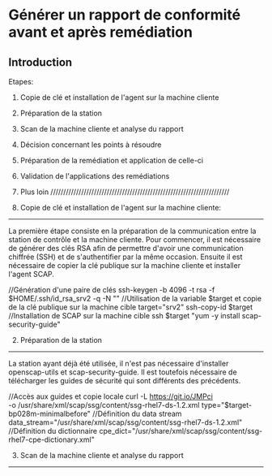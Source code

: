 Générer un rapport de conformité avant et après remédiation
===
Introduction
---
Etapes:
1. Copie de clé et installation de l'agent sur la machine cliente
2. Préparation de la station
3. Scan de la machine cliente et analyse du rapport
4. Décision concernant les points à résoudre
5. Préparation de la remédiation et application de celle-ci
6. Validation de l'applications des remédiations
7. Plus loin
//////////////////////////////////////////////////////////////////////

1. Copie de clé et installation de l'agent sur la machine cliente:
---
La première étape consiste en la préparation de la communication entre la station de contrôle et la machine cliente.
Pour commencer, il est nécessaire de générer des clés RSA afin de permettre d'avoir une communication chiffrée (SSH) et de s'authentifier par la même occasion.
Ensuite il est nécessaire de copier la clé publique sur la machine cliente et installer l'agent SCAP.

//Génération d'une paire de clés
ssh-keygen -b 4096 -t rsa -f $HOME/.ssh/id_rsa_srv2 -q -N ""
//Utilisation de la variable $target et copie de la clé publique sur la machine cible
target="srv2"
ssh-copy-id $target
//Installation de SCAP sur la machine  cible
ssh $target "yum -y install scap-security-guide"

2. Préparation de la station
---
La station ayant déjà été utilisée, il n'est pas nécessaire d'installer openscap-utils et scap-security-guide.
Il est toutefois nécessaire de télécharger les guides de sécurité qui sont différents des précédents.

//Accès aux guides et copie locale
curl -L https://git.io/JMPci \
-o /usr/share/xml/scap/ssg/content/ssg-rhel7-ds-1.2.xml
type="$target-bp028m-minimalbefore"
//Définition du data stream
data_stream="/usr/share/xml/scap/ssg/content/ssg-rhel7-ds-1.2.xml"
//Définition du dictionnaire
cpe_dict="/usr/share/xml/scap/ssg/content/ssg-rhel7-cpe-dictionary.xml"

3. Scan de la machine cliente et analyse du rapport
---


